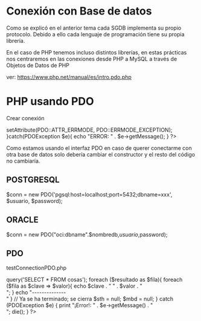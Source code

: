 Conexión con Base de datos
============================

Como se explicó en el anterior tema cada SGDB implementa su propio protocolo.
Debido a ello cada lenguaje de programación tiene su propia librería.

En el caso de PHP tenemos incluso distintos librerías, en estas prácticas nos
centraremos en las conexiones desde PHP a MySQL a través de Objetos de Datos de PHP

ver:
https://www.php.net/manual/es/intro.pdo.php


PHP usando PDO
================================

Crear conexión
<?php
try{
  $usuario = xxx;
  $password = xxx;
  $conn = new PDO('mysql:host=localhost;dbname=xxx', $usuario, $password);
  $conn->setAttribute(PDO::ATTR_ERRMODE, PDO::ERRMODE_EXCEPTION);

}catch(PDOException $e){
  echo "ERROR: " . $e->getMessage();
}
?>

Como estamos usando el interfaz PDO en caso de querer conectarme con otra base
de datos solo debería cambiar el constructor y el resto del código no cambiaría.

## POSTGRESQL
$conn = new PDO('pgsql:host=localhost;port=5432;dbname=xxx', $usuario, $password);
## ORACLE
$conn = new PDO("oci:dbname".$nombredb,$usuario,$password);





## PDO

testConnectionPDO.php
<?php

try {
    $mbd = new PDO('mysql:host=localhost;dbname=proyecto01_juan_de_la_cierva', "juan", "cierva1234");

    // Utilizar la conexión aquí
    $resultado = $mbd->query('SELECT * FROM cosas');

    foreach ($resultado as $fila){
      foreach ($fila as $clave => $valor){
        echo $clave . " " . $valor . "<br/>";
      }
      echo "--------------<br/>"
    }

    // Ya se ha terminado; se cierra
    $sth = null;
    $mbd = null;

} catch (PDOException $e) {
    print "¡Error!: " . $e->getMessage() . "<br/>";
    die();
}

?>
